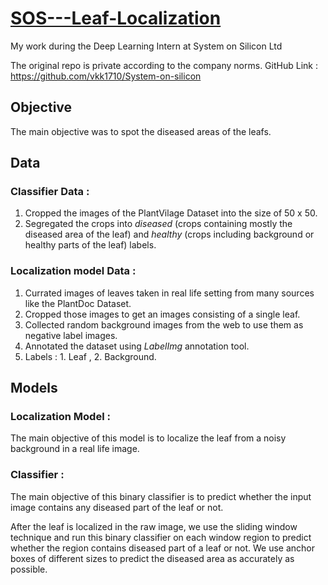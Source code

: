 # [SOS---Leaf-Localization](https://github.com/vkk1710/System-on-silicon)
My work during the Deep Learning Intern at System on Silicon Ltd

The original repo is private according to the company norms.
GitHub Link : https://github.com/vkk1710/System-on-silicon

Objective
----------

The main objective was to spot the diseased areas of the leafs.

Data
-----

### Classifier Data :

1. Cropped the images of the PlantVilage Dataset into the size of 50 x 50.
2. Segregated the crops into *diseased* (crops containing mostly the diseased area of the leaf) and *healthy* (crops including background or healthy parts of the leaf) labels.

### Localization model Data :

1. Currated images of leaves taken in real life setting from many sources like the PlantDoc Dataset.
2. Cropped those images to get an images consisting of a single leaf.
3. Collected random background images from the web to use them as negative label images.
3. Annotated the dataset using *LabelImg* annotation tool. 
4. Labels : 1. Leaf , 2. Background.

Models
------

### Localization Model :

The main objective of this model is to localize the leaf from a noisy background in a real life image.

### Classifier :

The main objective of this binary classifier is to predict whether the input image contains any diseased part of the leaf or not.

After the leaf is localized in the raw image, we use the sliding window technique and run this binary classifier on each window region to predict whether the region contains diseased part of a leaf or not. We use anchor boxes of different sizes to predict the diseased area as accurately as possible.
